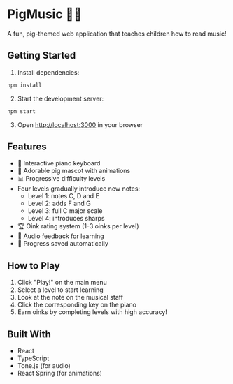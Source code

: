 # PigMusic 🐷🎵

A fun, pig-themed web application that teaches children how to read music!

## Getting Started

1. Install dependencies:
```bash
npm install
```

2. Start the development server:
```bash
npm start
```

3. Open [http://localhost:3000](http://localhost:3000) in your browser

## Features

- 🎹 Interactive piano keyboard
- 🐽 Adorable pig mascot with animations
- 📊 Progressive difficulty levels
- Four levels gradually introduce new notes:
  - Level 1: notes C, D and E
  - Level 2: adds F and G
  - Level 3: full C major scale
  - Level 4: introduces sharps
- 🏆 Oink rating system (1-3 oinks per level)
- 🎵 Audio feedback for learning
- 💾 Progress saved automatically

## How to Play

1. Click "Play!" on the main menu
2. Select a level to start learning
3. Look at the note on the musical staff
4. Click the corresponding key on the piano
5. Earn oinks by completing levels with high accuracy!

## Built With

- React
- TypeScript
- Tone.js (for audio)
- React Spring (for animations)